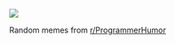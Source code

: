 ![](https://external-preview.redd.it/yXHXfiEylPmfiUdkfotaTUPohdfVVtmuKp9TfNhpNiE.png?width=320&crop=smart&auto=webp&s=afe63bc71ce79fe080cb043a3e3075df529b16a9)

 Random memes from [r/ProgrammerHumor](https://www.reddit.com/r/ProgrammerHumor/)
